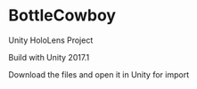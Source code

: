# BottleCowboy

Unity HoloLens Project

Build with Unity 2017.1


Download the files and open it in Unity for import
